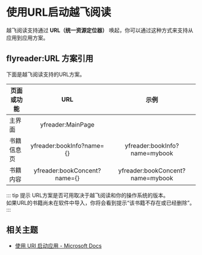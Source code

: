 # 使用URL启动越飞阅读

越飞阅读支持通过 **URL（统一资源定位器）** 唤起，你可以通过这种方式来支持从应用到应用方案。

## flyreader:URL 方案引用

下面是越飞阅读支持的URL方案。

| 页面或功能      | URL           | 示例
| -------------- |:-------------:|:--------------:|
| 主界面          | yfreader:MainPage |            |
| 书籍信息页      | yfreader:bookInfo?name={} | yfreader:bookInfo?name=mybook |
| 书籍内容        | yfreader:bookConcent?name={} | yfreader:bookConcent?name=mybook |

::: tip 提示
URL方案是否可用取决于越飞阅读和你的操作系统的版本。</br>如果URL的书籍尚未在软件中导入，你将会看到提示“该书籍不存在或已经删除”。
:::

## 相关主题

- [使用 URI 启动应用 - Microsoft Docs](https://docs.microsoft.com/zh-cn/windows/uwp/launch-resume/launch-app-with-uri)
